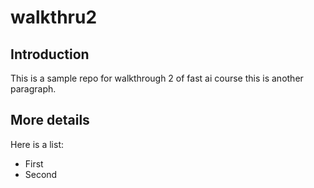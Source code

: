 # walkthru2

## Introduction
This is a sample repo for walkthrough 2 of fast ai course 
this is another paragraph.

## More details

Here is a list:

  - First
  - Second

